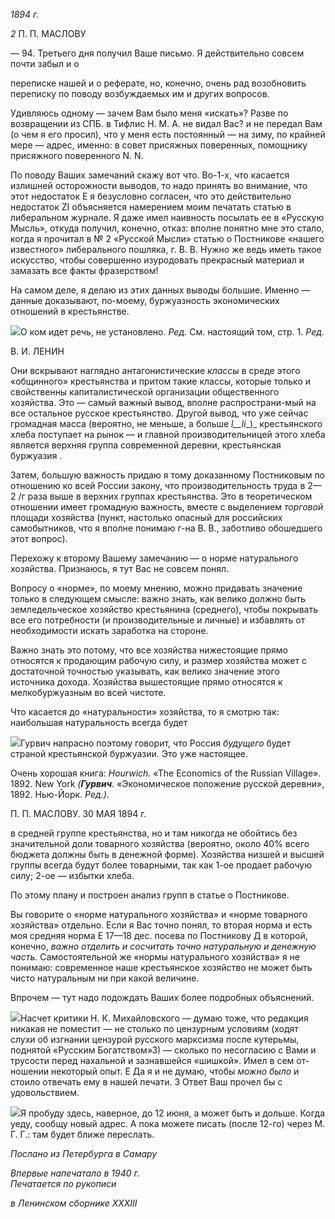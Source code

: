 _1894 г._

_2_ П. П. МАСЛОВУ

— 94. Третьего дня получил Ваше письмо. Я действительно совсем почти забыл и о

переписке нашей и о реферате, но, конечно, очень рад возобновить переписку по пово­ду возбуждаемых им и других вопросов.

Удивляюсь одному — зачем Вам было меня «искать»? Разве по возвращении из СПБ. в Тифлис Η. Μ. А. не видал Вас? и не передал Вам (о чем я его просил), что у меня есть постоянный — на зиму, по крайней мере — адрес, именно: в совет присяж­ных поверенных, помощнику присяжного поверенного N. N.

По поводу Ваших замечаний скажу вот что. Во-1-х, что касается излишней осто­рожности выводов, то надо принять во внимание, что этот недостаток Ε я безусловно согласен, что это действительно недостаток ΖΙ объясняется намерением моим печатать статью в либеральном журнале. Я даже имел наивность посылать ее в «Русскую Мысль», откуда получил, конечно, отказ: вполне понятно мне это стало, когда я прочи­тал в № 2 «Русской Мысли» статью о Постникове «нашего известного» либерального пошляка, г. В. В. Нужно же ведь иметь такое искусство, чтобы совершенно изуродовать прекрасный материал и замазать все факты фразерством!

На самом деле, я делаю из этих данных выводы большие. Именно — данные доказы­вают, по-моему, буржуазность экономических отношений в крестьянстве.

![](file:///C:/Users/bot32/AppData/Local/Temp/msohtmlclip1/01/clip_image001.png)О ком идет речь, не установлено. _Ред._ См. настоящий том, стр. 1. _Ред._

  

В. И. ЛЕНИН

Они вскрывают наглядно антагонистические _классы_ в среде этого «общинного» кресть­янства и притом такие классы, которые только и свойственны капиталистической орга­низации общественного хозяйства. Это — самый важный вывод, вполне распространи-мый на все остальное русское крестьянство. Другой вывод, что уже сейчас громадная масса (вероятно, не меньше, а больше _l__li__)_ крестьянского хлеба поступает на рынок — и главной производительницей этого хлеба является верхняя группа современной дерев­ни, крестьянская буржуазия .

Затем, большую важность придаю я тому доказанному Постниковым по отношению ко всей России закону, что производительность труда в 2—2 /г раза выше в верхних группах крестьянства. Это в теоретическом отношении имеет громадную важность, вместе с выделением _торговой_ площади хозяйства (пункт, настолько опасный для российских самобытников, что я вполне понимаю г-на В. В., заботливо обошедшего этот вопрос).

Перехожу к второму Вашему замечанию — о норме натурального хозяйства. При­знаюсь, я тут Вас не совсем понял.

Вопросу о «норме», по моему мнению, можно придавать значение только в следую­щем смысле: важно знать, как велико должно быть земледельческое хозяйство крестья­нина (среднего), чтобы покрывать все его потребности (и производительные и личные) и избавлять от необходимости искать заработка на стороне.

Важно знать это потому, что все хозяйства нижестоящие прямо относятся к про­дающим рабочую силу, и размер хозяйства может с достаточной точностью указывать, как велико значение этого источника дохода. Хозяйства вышестоящие прямо относятся к мелкобуржуазным во всей чистоте.

Что касается до «натуральности» хозяйства, то я смотрю так: наибольшая натураль­ность всегда будет

![](file:///C:/Users/bot32/AppData/Local/Temp/msohtmlclip1/01/clip_image001.png)Гурвич напрасно поэтому говорит, что Россия _будущего_ будет страной крестьянской буржуазии. Это уже настоящее.

Очень хорошая книга: _Hourwich._ «The Economics of the Russian Village». 1892. New York _(__Гурвич__._ «Экономическое положение русской деревни», 1892. Нью-Йорк. _Ред.)._

  

П. П. МАСЛОВУ. 30 МАЯ 1894 г.

в средней группе крестьянства, но и там никогда не обойтись без значительной доли товарного хозяйства (вероятно, около 40% всего бюджета должны быть в денежной форме). Хозяйства низшей и высшей группы всегда будут более товарными, так как 1-ое продает рабочую силу; 2-ое — избытки хлеба.

По этому плану и построен анализ групп в статье о Постникове.

Вы говорите о «норме натурального хозяйства» и «норме товарного хозяйства» от­дельно. Если я Вас точно понял, то вторая норма и есть моя средняя норма Ε 17—18 дес. посева по Постникову Д в которой, конечно, _важно отделить и сосчитать точно_ _натуральную и денежную часть._ Самостоятельной же «нормы натурального хозяйст­ва» я не понимаю: современное наше крестьянское хозяйство не может быть чисто на­туральным ни при какой величине.

Впрочем — тут надо подождать Ваших более подробных объяснений.

![](file:///C:/Users/bot32/AppData/Local/Temp/msohtmlclip1/01/clip_image002.png)Насчет критики Н. К. Михайловского — думаю тоже, что редакция никакая не по­местит — не столько по цензурным условиям (ходят слухи об изгнании цензурой рус­ского марксизма после кутерьмы, поднятой «Русским Богатством»3) — сколько по не­согласию с Вами и трусости перед нахальной и зазнавшейся «шишкой». Имел в сем от­ношении некоторый опыт. Ε Да я и не думаю, чтобы _можно было_ и стоило отвечать ему в нашей печати. 3 Ответ Ваш прочел бы с удовольствием.

![](file:///C:/Users/bot32/AppData/Local/Temp/msohtmlclip1/01/clip_image003.png)Я пробуду здесь, наверное, до 12 июня, а может быть и дольше. Когда уеду, сообщу новый адрес. А пока можете писать (после 12-го) через М. Г. Г.: там будет ближе пере­слать.

_Послано из Петербурга в Самару_

_Впервые напечатало в 1940 г.                                                              Печатается по рукописи_

_в Ленинском сборнике_ _XXXIII_